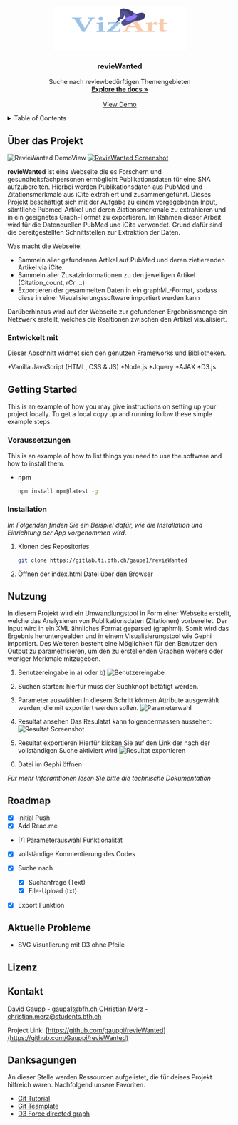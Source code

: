 <!-- PROJECT LOGO -->
<br />
<div align="center">
  <a href="https://gitlab.ti.bfh.ch/gaupa1/revieWanted">
    <img src="images/logo.png" alt="Logo" width="300" height="100">
  </a>

  <h3 align="center">revieWanted</h3>

  <p align="center">
    Suche nach reviewbedürftigen Themengebieten
    <br />
    <a href="https://gitlab.ti.bfh.ch/gaupa1/revieWanted"><strong>Explore the docs »</strong></a>
    <br />
    <br />
    <a href="https://gitlab.ti.bfh.ch/gaupa1/revieWanted">View Demo</a>
  </p>
</div>

<!-- TABLE OF CONTENTS -->
<details>
  <summary>Table of Contents</summary>
  <ol>
    <li>
      <a href="#about-the-project">Über das Projekt</a>
      <ul>
        <li><a href="#built-with">Entwickelt mit</a></li>
      </ul>
    </li>
    <li>
      <a href="#getting-started">Getting Started</a>
      <ul>
        <li><a href="#prerequisites">Voraussetzungen</a></li>
        <li><a href="#installation">Installation</a></li>
      </ul>
    </li>
    <li><a href="#usage">Nutzung</a></li>
    <li><a href="#roadmap">Roadmap</a></li>
    <li><a href="#license">Lizenz</a></li>
    <li><a href="#contact">Kontakt</a></li>
    <li><a href="#acknowledgments">Acknowledgments</a></li>
  </ol>
</details>

<!-- ABOUT THE PROJECT -->
## Über das Projekt
![RevieWanted DemoView][DemoView]
[![RevieWanted Screenshot][product-screenshot]](https://example.com)


**revieWanted** ist eine Webseite die es Forschern und gesundheitsfachpersonen ermöglicht Publikationsdaten für eine SNA aufzubereiten. Hierbei werden Publikationsdaten aus PubMed und Zitationsmerkmale aus iCite extrahiert und zusammengeführt. Dieses Projekt beschäftigt sich mit der Aufgabe zu einem vorgegebenen Input, sämtliche Pubmed-Artikel und deren Ziationsmerkmale zu extrahieren und in ein geeignetes Graph-Format zu exportieren. Im Rahmen dieser Arbeit wird für die Datenquellen PubMed und iCite verwendet. Grund dafür sind die bereitgestellten Schnittstellen zur Extraktion der Daten.

Was macht die Webseite:
* Sammeln aller gefundenen Artikel auf PubMed und deren zietierenden Artikel via iCite. 
* Sammeln aller Zusatzinformationen zu den jeweiligen Artikel (Citation_count, rCr ...)
* Exportieren der gesammelten Daten in ein graphML-Format, sodass diese in einer Visualisierungssoftware importiert werden kann

Darüberhinaus wird auf der Webseite zur gefundenen Ergebnissmenge ein Netzwerk erstellt, welches die Realtionen zwischen den Artikel visualisiert. 

### Entwickelt mit

Dieser Abschnitt widmet sich den genutzen Frameworks und Bibliotheken.

*Vanilla JavaScript (HTML, CSS & JS)
*Node.js
*Jquery
*AJAX
*D3.js


<!-- GETTING STARTED -->
## Getting Started

This is an example of how you may give instructions on setting up your project locally.
To get a local copy up and running follow these simple example steps.

### Voraussetzungen

This is an example of how to list things you need to use the software and how to install them.
* npm
  ```sh
  npm install npm@latest -g
  ```

### Installation

_Im Folgenden finden Sie ein Beispiel dafür, wie die Installation und Einrichtung der App vorgenommen wird._

1. Klonen des Repositories
    ```sh
   git clone https://gitlab.ti.bfh.ch/gaupa1/revieWanted
   ```
2. Öffnen der index.html Datei über den Browser 

<!-- USAGE EXAMPLES -->
## Nutzung

In diesem Projekt wird ein Umwandlungstool in Form einer Webseite erstellt, welche das Analysieren von Publikationsdaten (Zitationen) vorbereitet. Der Input wird in ein XML ähnliches Format geparsed (graphml). Somit wird das Ergebnis heruntergealden und in einem Visualisierungstool wie Gephi importiert. Des Weiteren besteht eine Möglichkeit für den Benutzer den Output zu parametrisieren, um den zu erstellenden Graphen weitere oder weniger Merkmale mitzugeben. 

1. Benutzereingabe in a) oder b)
![Benutzereingabe][step1]

2. Suchen starten: hierfür muss der Suchknopf betätigt werden.

3. Parameter auswählen
In diesem Schritt können Attribute ausgewählt werden, die mit exportiert werden sollen.
![Parameterwahl][step2]

4. Resultat ansehen
Das Resulatat kann folgendermassen aussehen:
![Resultat Screenshot][resultat]

5. Resultat exportieren
Hierfür klicken Sie auf den Link der nach der vollständigen Suche aktiviert wird
![Resultat exportieren][export]

6. Datei im Gephi öffnen

_Für mehr Inforamtionen lesen Sie bitte die technische Dokumentation_

<!-- ROADMAP -->
## Roadmap

- [x] Initial Push
- [x] Add Read.me
- [/] Parameterauswahl Funktionalität
- [X] vollständige Kommentierung des Codes  
- [X] Suche nach 
    - [X] Suchanfrage (Text)
    - [X] File-Upload (txt)
- [X] Export Funktion


## Aktuelle Probleme
* SVG Visualierung mit D3 ohne Pfeile 



<!-- LICENSE -->
## Lizenz



<!-- CONTACT -->
## Kontakt

David Gaupp - gaupa1@bfh.ch
CHristian Merz - christian.merz@students.bfh.ch

Project Link: [https://github.com/gauppi/revieWanted](https://github.com/Gauppi/revieWanted)

<!-- ACKNOWLEDGMENTS -->
## Danksagungen

An dieser Stelle werden Ressourcen aufgelistet, die für deises Projekt hilfreich waren. Nachfolgend unsere Favoriten.
* [Git Tutorial](https://futurelab.pages.ti.bfh.ch/lecture-series/documentation/)
* [Git Teamplate](https://github.com/othneildrew/Best-README-Template)
* [D3 Force directed graph](https://bl.ocks.org/heybignick/3faf257bbbbc7743bb72310d03b86ee8)



<!-- MARKDOWN LINKS & IMAGES -->
<!-- https://www.markdownguide.org/basic-syntax/#reference-style-links -->
[DemoView]: images/DemoView.PNG
[product-screenshot]: images/product-screenshot.PNG
[step1]: images/step1.PNG
[step2]: images/step2.PNG
[resultat]: images/resultat.PNG
[export]: images/export.PNG
